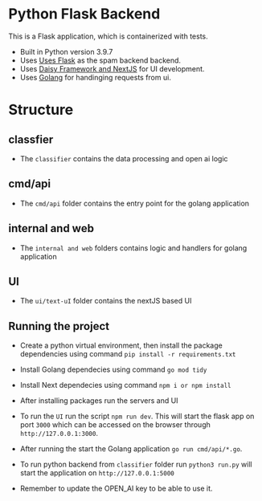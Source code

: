 # Python Flask Backend

This is a Flask application, which is containerized with tests.

- Built in Python version 3.9.7
- Uses [Uses Flask](https://flask.palletsprojects.com/en/2.1.x/) as the spam backend backend.
- Uses [Daisy Framework and NextJS](https://daisyui.com/) for UI development.
- Uses [Golang](https://flask-migrate.readthedocs.io/en/latest/) for handinging requests from ui.

# Structure

## classfier
- The `classifier` contains the data processing and open ai logic

## cmd/api
- The `cmd/api` folder contains the entry point for the golang application
  
## internal and web
- The `internal and web` folders contains logic and handlers for golang application

## UI
- The `ui/text-uI` folder contains the nextJS based UI

## Running the project
- Create a python virtual environment, then install the package dependencies using command `pip install -r requirements.txt`
  
- Install Golang dependecies using command `go mod tidy`
- Install Next dependecies using command `npm i or npm install`

- After installing packages run the servers and UI
- To run the `UI` run the script `npm run dev`. This will start the flask app on port `3000` which can be accessed on the browser through `http://127.0.0.1:3000`.
- After running the start the Golang application `go run cmd/api/*.go`.
- To run python backend from `classifier` folder run `python3 run.py` will start the application on `http://127.0.0.1:5000`
- Remember to update the OPEN_AI key to be able to use it.
